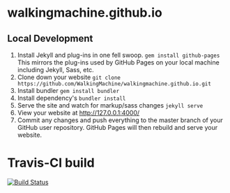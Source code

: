 # walkingmachine.github.io

## Local Development
1. Install Jekyll and plug-ins in one fell swoop. `gem install github-pages` This mirrors the plug-ins used by GitHub Pages on your local machine including Jekyll, Sass, etc.
2. Clone down your website `git clone https://github.com/WalkingMachine/walkingmachine.github.io.git`
3. Install bundler ```gem install bundler```
4. Install dependency's ```bundler install```
5. Serve the site and watch for markup/sass changes `jekyll serve`
6. View your website at http://127.0.0.1:4000/
7. Commit any changes and push everything to the master branch of your GitHub user repository. GitHub Pages will then rebuild and serve your website.

# Travis-CI build
[![Build Status](https://travis-ci.org/WalkingMachine/walkingmachine.github.io.svg?branch=master)](https://travis-ci.org/WalkingMachine/walkingmachine.github.io)


